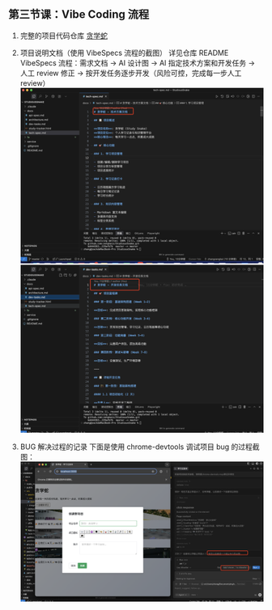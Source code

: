 ## 第三节课：Vibe Coding 流程

1. 完整的项目代码仓库
   [贪学蛇](https://github.com/zengkaiz/StudiousSnake)
2. 项目说明文档（使用 VibeSpecs 流程的截图）
   详见仓库 README  
   VibeSpecs 流程：需求文档 -> AI 设计图 -> AI 指定技术方案和开发任务 -> 人工 review 修正 -> 按开发任务逐步开发（风险可控，完成每一步人工 review）
   ![贪学蛇技术方案](./贪学蛇技术方案.jpg)
   ![贪学蛇开发任务](./贪学蛇开发任务.jpg)

3. BUG 解决过程的记录
   下面是使用 chrome-devtools 调试项目 bug 的过程截图：  
   ![chrome-devtools测试贪学蛇](./贪学蛇测试图.jpg)
